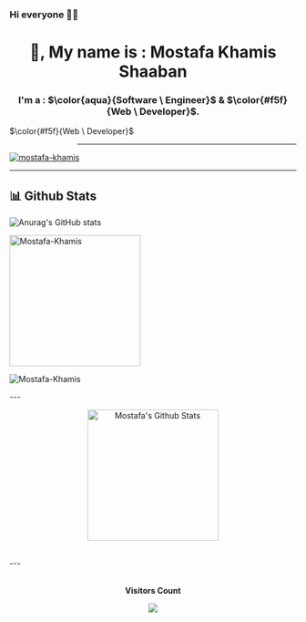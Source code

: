 ### Hi everyone 🤝🤗

  <h1 align="center">
    👋, My name is : Mostafa Khamis Shaaban
  </h1>


  <h3 align="center">
    I'm a : 
    $\color{aqua}{Software \ Engineer}$ 
    & 
    $\color{#f5f}{Web \ Developer}$.
  </h3>

$\color{#f5f}{Web \ Developer}$
>>> ---

<p>
  <a href="https://twitter.com/Prince759461341" target="blank">
    <img src="https://img.shields.io/twitter/follow/Prince759461341?logo=twitter&style=for-the-badge" alt="mostafa-khamis"/>
  </a>
</p>

---
## 📊 Github Stats

 ![Anurag's GitHub stats](https://github-readme-stats.vercel.app/api?username=mstf-ai&show_icons=true\&theme=radical)

   <img src="https://github-readme-stats.vercel.app/api/top-langs?username=mstf-ai&langs_count=10&show_icons=true&locale=en&theme=tokyonight" alt="Mostafa-Khamis" height="230px"/>



<p align="left"> <img src="https://komarev.com/ghpvc/?username=mstf-ai&label=Profile%20views&color=0e75b6&style=flat" alt="Mostafa-Khamis" /> </p>
   <!-- <a href="https://github.com/anuraghazra/github-readme-stats">
     <img alt="Mostafa's Github Stats" src="https://github-readme-stats.vercel.app/api?username=mstf-ai&show_icons=true&count_private=true&locale=en&theme=tokyonight&layout=compact" height="230px"/>
     </a> -->
---
  <p align="center">
    <a href="https://github.com/anuraghazra/github-readme-stats">
     <img alt="Mostafa's Github Stats" src="https://github-readme-stats.vercel.app/api?username=mstf-ai&rank_icon=percentile" height="230px"/>
     </a>
 </p>
 


<br/>
---
<div align="center">
  <br>
  <p align="centre">
      <b>Visitors Count</b>
  </p>
<p align="center">
  <img align="center" src="https://profile-counter.glitch.me/{mstf-ai}/count.svg"/>
</p>
<br>
</div>
